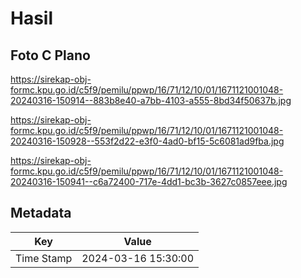 # Hasil

## Foto C Plano

https://sirekap-obj-formc.kpu.go.id/c5f9/pemilu/ppwp/16/71/12/10/01/1671121001048-20240316-150914--883b8e40-a7bb-4103-a555-8bd34f50637b.jpg

https://sirekap-obj-formc.kpu.go.id/c5f9/pemilu/ppwp/16/71/12/10/01/1671121001048-20240316-150928--553f2d22-e3f0-4ad0-bf15-5c6081ad9fba.jpg

https://sirekap-obj-formc.kpu.go.id/c5f9/pemilu/ppwp/16/71/12/10/01/1671121001048-20240316-150941--c6a72400-717e-4dd1-bc3b-3627c0857eee.jpg


## Metadata

| Key        | Value               |
| ---------- | ------------------- |
| Time Stamp | 2024-03-16 15:30:00 |



